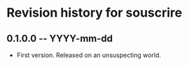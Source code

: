 # Revision history for souscrire

## 0.1.0.0 -- YYYY-mm-dd

* First version. Released on an unsuspecting world.

